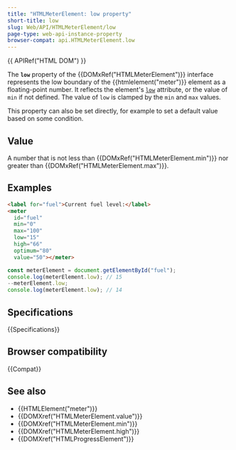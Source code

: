 ```yaml
---
title: "HTMLMeterElement: low property"
short-title: low
slug: Web/API/HTMLMeterElement/low
page-type: web-api-instance-property
browser-compat: api.HTMLMeterElement.low
---
```


{{ APIRef("HTML DOM") }}

The **`low`** property of the {{DOMxRef("HTMLMeterElement")}} interface represents the low boundary of the {{htmlelement("meter")}} element as a floating-point number. It reflects the element's [`low`](/en-US/docs/Web/HTML/Element/meter#low) attribute, or the value of `min` if not defined. The value of `low` is clamped by the `min` and `max` values.

This property can also be set directly, for example to set a default value based on some condition.

## Value

A number that is not less than {{DOMxRef("HTMLMeterElement.min")}} nor greater than {{DOMxRef("HTMLMeterElement.max")}}.

## Examples

```html
<label for="fuel">Current fuel level:</label>
<meter
  id="fuel"
  min="0"
  max="100"
  low="15"
  high="66"
  optimum="80"
  value="50"></meter>
```

```js
const meterElement = document.getElementById("fuel");
console.log(meterElement.low); // 15
--meterElement.low;
console.log(meterElement.low); // 14
```

## Specifications

{{Specifications}}

## Browser compatibility

{{Compat}}

## See also

- {{HTMLElement("meter")}}
- {{DOMXref("HTMLMeterElement.value")}}
- {{DOMXref("HTMLMeterElement.min")}}
- {{DOMXref("HTMLMeterElement.high")}}
- {{DOMXref("HTMLProgressElement")}}
